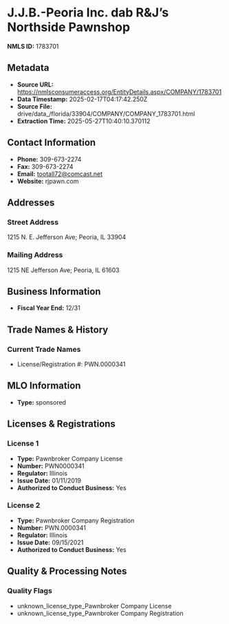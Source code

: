 # J.J.B.-Peoria Inc. dab R&J’s Northside Pawnshop

**NMLS ID:** 1783701

## Metadata
- **Source URL:** https://nmlsconsumeraccess.org/EntityDetails.aspx/COMPANY/1783701
- **Data Timestamp:** 2025-02-17T04:17:42.250Z
- **Source File:** drive/data_/florida/33904/COMPANY/COMPANY_1783701.html
- **Extraction Time:** 2025-05-27T10:40:10.370112

## Contact Information
- **Phone:** 309-673-2274
- **Fax:** 309-673-2274
- **Email:** tootall72@comcast.net
- **Website:** rjpawn.com

## Addresses
### Street Address
1215 N. E. Jefferson Ave; Peoria, IL 33904

### Mailing Address
1215 NE Jefferson Ave; Peoria, IL 61603

## Business Information
- **Fiscal Year End:** 12/31

## Trade Names & History
### Current Trade Names
- License/Registration #: PWN.0000341

## MLO Information
- **Type:** sponsored

## Licenses & Registrations

### License 1
- **Type:** Pawnbroker Company License
- **Number:** PWN0000341
- **Regulator:** Illinois
- **Issue Date:** 01/11/2019
- **Authorized to Conduct Business:** Yes

### License 2
- **Type:** Pawnbroker Company Registration
- **Number:** PWN.0000341
- **Regulator:** Illinois
- **Issue Date:** 09/15/2021
- **Authorized to Conduct Business:** Yes

## Quality & Processing Notes
### Quality Flags
- unknown_license_type_Pawnbroker Company License
- unknown_license_type_Pawnbroker Company Registration
